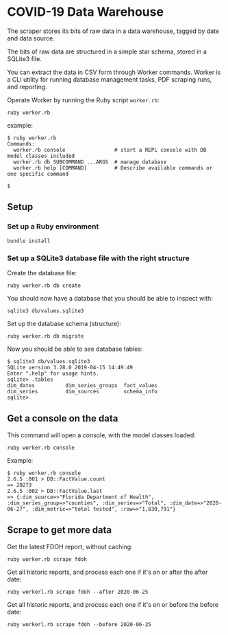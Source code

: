 # COVID-19 Data Warehouse

The scraper stores its bits of raw data in a data warehouse, tagged by date and data source.

The bits of raw data are structured in a simple star schema, stored in a SQLite3 file.

You can extract the data in CSV form through Worker commands.  Worker is a CLI utility for running database management tasks, PDF scraping runs, and reporting.  

Operate Worker by running the Ruby script ```worker.rb```:

    ruby worker.rb

example:

    $ ruby worker.rb
    Commands:
      worker.rb console                # start a REPL console with DB model classes included
      worker.rb db SUBCOMMAND ...ARGS  # manage database
      worker.rb help [COMMAND]         # Describe available commands or one specific command

    $


## Setup

### Set up a Ruby environment

    bundle install

### Set up a SQLite3 database file with the right structure

Create the database file:

    ruby worker.rb db create

You should now have a database that you should be able to inspect with:

    sqlite3 db/values.sqlite3

Set up the database schema (structure):

    ruby worker.rb db migrate

Now you should be able to see database tables:

    $ sqlite3 db/values.sqlite3
    SQLite version 3.28.0 2019-04-15 14:49:49
    Enter ".help" for usage hints.
    sqlite> .tables
    dim_dates          dim_series_groups  fact_values
    dim_series         dim_sources        schema_info
    sqlite>

## Get a console on the data

This command will open a console, with the model classes loaded:

    ruby worker.rb console

Example:

    $ ruby worker.rb console
    2.6.5 :001 > DB::FactValue.count
    => 20273
    2.6.5 :002 > DB::FactValue.last
    => {:dim_source=>"Florida Department of Health", :dim_series_group=>"counties", :dim_series=>"Total", :dim_date=>"2020-06-27", :dim_metric=>"total tested", :raw=>"1,830,791"}

## Scrape to get more data

Get the latest FDOH report, without caching:

    ruby worker.rb scrape fdoh

Get all historic reports, and process each one if it's on or after the after date:

    ruby workerl.rb scrape fdoh --after 2020-06-25

Get all historic reports, and process each one if it's on or before the before date:

    ruby workerl.rb scrape fdoh --before 2020-06-25
